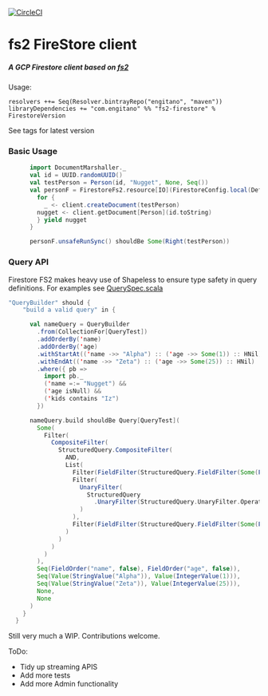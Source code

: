[![CircleCI](https://circleci.com/gh/Engitano/fs2-firestore.svg?style=svg)](https://circleci.com/gh/Engitano/fs2-firestore)

# fs2 FireStore client

##### A GCP Firestore client based on [fs2](https://fs2.io/guide.html)


Usage:

```sbtshell
resolvers ++= Seq(Resolver.bintrayRepo("engitano", "maven"))
libraryDependencies += "com.engitano" %% "fs2-firestore" % FirestoreVersion
```
See tags for latest version


### Basic Usage
```scala
      import DocumentMarshaller._
      val id = UUID.randomUUID()
      val testPerson = Person(id, "Nugget", None, Seq())
      val personF = FirestoreFs2.resource[IO](FirestoreConfig.local(DefaultGcpProject, DefaultPubsubPort)).use { client =>
        for {
          _ <- client.createDocument(testPerson)
        nugget <- client.getDocument[Person](id.toString)
        } yield nugget
      }

      personF.unsafeRunSync() shouldBe Some(Right(testPerson))
```

### Query API
Firestore FS2 makes heavy use of Shapeless to ensure type safety in query definitions.
For examples see [QuerySpec.scala](./src/test//scala/com/engitano/fs2firestore/QuerySpec.scala)

```scala
"QueryBuilder" should {
    "build a valid query" in {

      val nameQuery = QueryBuilder
        .from(CollectionFor[QueryTest])
        .addOrderBy('name)
        .addOrderBy('age)
        .withStartAt(('name ->> "Alpha") :: ('age ->> Some(1)) :: HNil)
        .withEndAt(('name ->> "Zeta") :: ('age ->> Some(25)) :: HNil)
        .where({ pb =>
          import pb._
          ('name =:= "Nugget") &&
          ('age isNull) &&
          ('kids contains "Iz")
        })

      nameQuery.build shouldBe Query[QueryTest](
        Some(
          Filter(
            CompositeFilter(
              StructuredQuery.CompositeFilter(
                AND,
                List(
                  Filter(FieldFilter(StructuredQuery.FieldFilter(Some(FieldReference("name")), EQUAL, Some(Value(StringValue("Nugget")))))),
                  Filter(
                    UnaryFilter(
                      StructuredQuery
                        .UnaryFilter(StructuredQuery.UnaryFilter.Operator.IS_NULL, StructuredQuery.UnaryFilter.OperandType.Field(FieldReference("age")))
                    )
                  ),
                  Filter(FieldFilter(StructuredQuery.FieldFilter(Some(FieldReference("kids")), ARRAY_CONTAINS, Some(Value(StringValue("Iz"))))))
                )
              )
            )
          )
        ),
        Seq(FieldOrder("name", false), FieldOrder("age", false)),
        Seq(Value(StringValue("Alpha")), Value(IntegerValue(1))),
        Seq(Value(StringValue("Zeta")), Value(IntegerValue(25))),
        None,
        None
      )
    }
  }

```

Still very much a WIP. Contributions welcome.

ToDo:
* Tidy up streaming APIS
* Add more tests
* Add more Admin functionality
